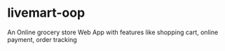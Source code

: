 # livemart-oop
 An Online grocery store Web App with features like shopping cart, online payment, order tracking
